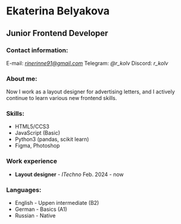 # Ekaterina Belyakova

## Junior Frontend Developer

### Contact information:
E-mail: *rinerinne91@gmail.com*
Telegram: *@r_kolv*
Discord: *r_kolv*

### About me:
Now I work as a layout designer for advertising letters, and I actively continue to learn various new frontend skills.

### Skills:
* HTML5/CCS3
* JavaScript (Basic)
* Python3 (pandas, scikit learn)
* Figma, Photoshop

### Work experience
* **Layout designer** - *ITechno* Feb. 2024 - now

### Languages:
* English - Uppen intermediate (B2)
* German - Basics (A1)
* Russian - Native